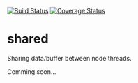 [![Build Status](https://travis-ci.org/nairihar/shared.svg?branch=master)](https://travis-ci.org/nairihar/shared)
[![Coverage Status](https://coveralls.io/repos/github/nairihar/shared/badge.svg?branch=master)](https://coveralls.io/github/nairihar/shared?branch=master)

# shared
Sharing data/buffer between node threads.

Comming soon...
